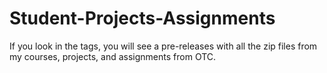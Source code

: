 # Student-Projects-Assignments
If you look in the tags, you will see a pre-releases with all the zip files from my courses, projects, and assignments from OTC.